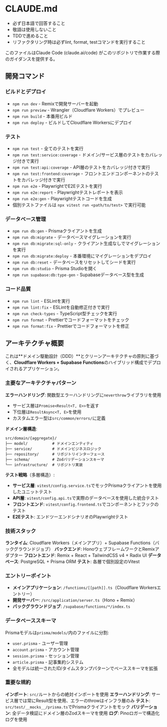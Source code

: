 # CLAUDE.md

- 必ず日本語で回答すること
- 敬語は使用しないこと
- TDDで進めること
- リファクタリング時は必ずlint, format, testコマンドを実行すること

このファイルはClaude Code (claude.ai/code) がこのリポジトリで作業する際のガイダンスを提供する。

## 開発コマンド

### ビルドとデプロイ

- `npm run dev` - Remixで開発サーバーを起動
- `npm run preview` - Wrangler（Cloudflare Workers）でプレビュー
- `npm run build` - 本番用ビルド
- `npm run deploy` - ビルドしてCloudflare Workersにデプロイ

### テスト

- `npm run test` - 全てのテストを実行
- `npm run test:service:coverage` - ドメイン/サービス層のテストをカバレッジ付きで実行
- `npm run test:api:coverage` - API層のテストをカバレッジ付きで実行
- `npm run test:frontend:coverage` - フロントエンドコンポーネントのテストをカバレッジ付きで実行
- `npm run e2e` - PlaywrightでE2Eテストを実行
- `npm run e2e:report` - Playwrightテストレポートを表示
- `npm run e2e:gen` - Playwrightテストコードを生成
- 個別テストファイルは `npx vitest run <path/to/test>` で実行可能

### データベース管理

- `npm run db:gen` - Prismaクライアントを生成
- `npm run db:migrate` - データベースマイグレーションを実行
- `npm run db:migrate:sql-only` - クライアント生成なしでマイグレーションを実行
- `npm run db:migrate:deploy` - 本番環境にマイグレーションをデプロイ
- `npm run db:reset` - データベースをリセットしてシードを実行
- `npm run db:studio` - Prisma Studioを開く
- `npm run supabase:db:type-gen` - Supabaseデータベース型を生成

### コード品質

- `npm run lint` - ESLintを実行
- `npm run lint:fix` - ESLintを自動修正付きで実行
- `npm run check-types` - TypeScript型チェックを実行
- `npm run format` - Prettierでコードフォーマットをチェック
- `npm run format:fix` - Prettierでコードフォーマットを修正

## アーキテクチャ概要

これは**ドメイン駆動設計（DDD）**とクリーンアーキテクチャの原則に基づく、**Cloudflare Workers + Supabase Functions**のハイブリッド構成でデプロイされるアプリケーション。

### 主要なアーキテクチャパターン

**エラーハンドリング**: 関数型エラーハンドリングに`neverthrow`ライブラリを使用

- サービス層は`Promise<Result<T, E>>`を返す
- 下位層は`ResultAsync<T, E>`を使用
- カスタムエラー型は`src/common/errors/`に定義

**ドメイン層構造**:

```
src/domain/{aggregate}/
├── model/           # ドメインエンティティ
├── service/         # ドメインビジネスロジック
├── repository/      # リポジトリインターフェース
├── schema/          # Zodバリデーションスキーマ
└── infrastructure/  # リポジトリ実装
```

**テスト戦略**（多層構造）:

- **サービス層**: `vitest/config.service.ts`でモックPrismaクライアントを使用したユニットテスト
- **API層**: `vitest/config.api.ts`で実際のデータベースを使用した統合テスト
- **フロントエンド**: `vitest/config.frontend.ts`でコンポーネントとフックのテスト
- **E2Eテスト**: エンドツーエンドシナリオのPlaywrightテスト

### 技術スタック

**ランタイム**: Cloudflare Workers（メインアプリ）+ Supabase Functions（バックグラウンドジョブ）
**バックエンド**: HonoウェブフレームワークとRemixアダプター
**フロントエンド**: Remix + React + TailwindCSS v4 + Radix UI
**データベース**: PostgreSQL + Prisma ORM
**テスト**: 各層で個別設定のVitest

### エントリーポイント

- **メインアプリケーション**: `/functions/[[path]].ts`（Cloudflare Workersエントリー）
- **開発サーバー**: `/src/application/server.ts`（Hono + Remix）
- **バックグラウンドジョブ**: `/supabase/functions/*/index.ts`

### データベーススキーマ

Prismaモデルは`prisma/models/`内のファイルに分割:

- `user.prisma` - ユーザー管理
- `account.prisma` - アカウント管理
- `session.prisma` - セッション管理
- `article.prisma` - 記事集約システム
- 全モデルは統一されたID/タイムスタンプパターンでベーススキーマを拡張

### 重要な規約

**インポート**: `src/`ルートからの絶対インポートを使用
**エラーハンドリング**: サービス層では常にResult型を使用、エラーのthrowはインフラ層のみ
**テスト**: `src/test/__mocks__/prisma.ts`でPrismaクライアントをモック
**バリデーション**: 全データ検証にドメイン層のZodスキーマを使用
**ログ**: Pinoロガーで構造化ログを使用
